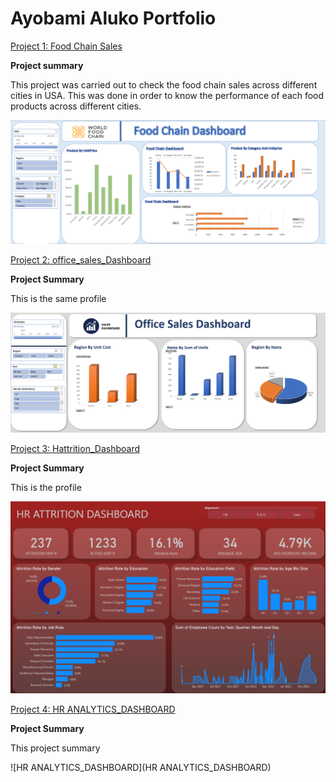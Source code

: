 # Ayobami Aluko Portfolio
[Project 1: Food Chain Sales](https://github.com/israel2rise/Ayobami_Data)

**Project summary**

This project was carried out to check the food chain sales across different cities in USA. This was done in order to know the performance of each food products across different cities.

![Food_Chain_Dashboard](Food_Chain_Dashboard.PNG)


[Project 2: office_sales_Dashboard](https://github.com/israel2rise/Ayobami_Data)

**Project Summary**

This is the same profile

![office_sales_Dashboard](office_sales_Dashboard.PNG)


[Project 3: Hattrition_Dashboard](https://github.com/israel2rise/Ayobami_Data)

**Project Summary**

This is the profile

![Hattrition_Dashboard](Hattrition_Dashboard.PNG)


[Project 4: HR ANALYTICS_DASHBOARD](https://github.com/israel2rise/Ayobami_Data)

**Project Summary**

This project summary

![HR ANALYTICS_DASHBOARD](HR ANALYTICS_DASHBOARD)
